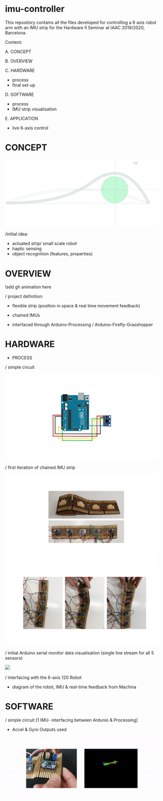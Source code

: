 # imu-controller
This repository contains all the files developed for controlling a 6 axis robot arm with an IMU strip for the Hardware II Seminar at IAAC 2019/2020, Barcelona. 

Content: 

A. CONCEPT

B. OVERVIEW

C. HARDWARE
- process
- final set-up 

D. SOFTWARE
- process
- IMU strip visualisation 
   
E. APPLICATION 
- live 6-axis control 

# CONCEPT

![](_readMe(assets)/06.jpg)


/initial idea: 
- actuated strip/ small scale robot
- haptic sensing
- object recognition (features, properties)

# OVERVIEW 

!add gh animation here 

/ project definition: 
- flexible strip (position in space & real time movement feedback)

- chained IMUs
- interfaced through Arduino-Processing / Arduino-Firefly-Grasshopper 

# HARDWARE

- PROCESS

/ simple circuit 

![](_readMe(assets)/Circuit_01_nm.PNG)

/ first iteration of chained IMU strip

![](_readMe(assets)/E01_A.PNG)
![](_readMe(assets)/E01_B.PNG)

/ initial Arduino serial monitor data visualisation 
(single line stream for all 5 sensors)

![](_readMe(assets)/E02_A.gif)


/ interfacing with the 6-axis 120 Robot

* diagram of the robot, IMU & real-time feedback from Machina 

# SOFTWARE 

/ simple circuit [1 IMU- interfacing between Ardunio & Processing]
- Accel & Gyro Outputs used

![](_readMe(assets)/E00_A.gif)
